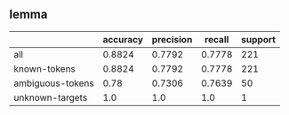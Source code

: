 
## lemma

|                  | accuracy | precision | recall | support |
|------------------|----------|-----------|--------|---------|
| all              | 0.8824   | 0.7792    | 0.7778 | 221     |
| known-tokens     | 0.8824   | 0.7792    | 0.7778 | 221     |
| ambiguous-tokens | 0.78     | 0.7306    | 0.7639 | 50      |
| unknown-targets  | 1.0      | 1.0       | 1.0    | 1       |

